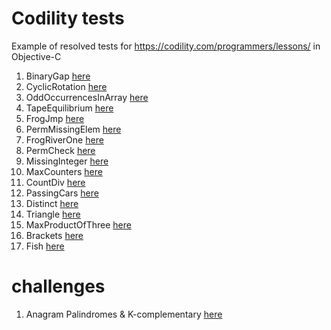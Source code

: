 # Codility tests
Example of resolved tests for https://codility.com/programmers/lessons/ in Objective-C

1. BinaryGap [here](https://github.com/gelemias/Codility-tests/tree/master/BinaryGap)
2. CyclicRotation [here](https://github.com/gelemias/Codility-tests/tree/master/CyclicRotation)
3. OddOccurrencesInArray [here](https://github.com/gelemias/Codility-tests/tree/master/OddOccurrencesInArray)
4. TapeEquilibrium [here](https://github.com/gelemias/Codility-tests/tree/master/TapeEquilibrium)
5. FrogJmp [here](https://github.com/gelemias/Codility-tests/tree/master/FrogJmp)
6. PermMissingElem [here](https://github.com/gelemias/Codility-tests/tree/master/PermMissingElem)
7. FrogRiverOne [here](https://github.com/gelemias/Codility-tests/tree/master/FrogRiverOne)
8. PermCheck [here](https://github.com/gelemias/Codility-tests/tree/master/PermCheck)
9. MissingInteger [here](https://github.com/gelemias/Codility-tests/tree/master/MissingInteger)
10. MaxCounters [here](https://github.com/gelemias/Codility-tests/tree/master/MaxCounters)
11. CountDiv [here](https://github.com/gelemias/Codility-tests/tree/master/CountDiv)
12. PassingCars [here](https://github.com/gelemias/Codility-tests/tree/master/PassingCars)
13. Distinct [here](https://github.com/gelemias/Codility-tests/tree/master/Distinct)
14. Triangle [here](https://github.com/gelemias/Codility-tests/tree/master/Triangle)
15. MaxProductOfThree [here](https://github.com/gelemias/Codility-tests/tree/master/MaxProductOfThree)
16. Brackets [here](https://github.com/gelemias/Codility-tests/tree/master/Brackets)
17. Fish [here](https://github.com/gelemias/Codility-tests/tree/master/Fish)

# challenges

1. Anagram Palindromes & K-complementary [here](https://github.com/gelemias/Codility-tests/tree/master/Challenge1)
